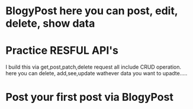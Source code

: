 # BlogyPost here you can post, edit, delete, show data
# Practice RESFUL API's 

I build this via get,post,patch,delete request all include CRUD operation. here you can delete, add,see,update wathever data you want to upadte..... 

# Post your first post via BlogyPost
